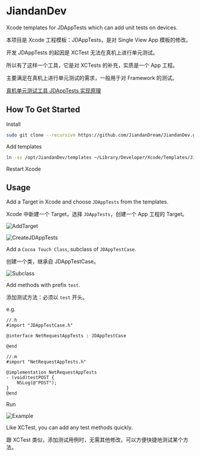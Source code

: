 # JiandanDev
Xcode templates for JDAppTests which can add unit tests on devices.

本项目是 Xcode 工程模板：JDAppTests，是对 Single View App 模板的修改。

开发 JDAppTests 的起因是 XCTest 无法在真机上进行单元测试。

所以有了这样一个工具，它是对 XCTests 的补充，实质是一个 App 工程。

主要满足在真机上进行单元测试的需求，一般用于对 Framework 的测试。

[真机单元测试工具 JDAppTests 实现原理](https://www.jianshu.com/p/a5cc2c2a0588)

## How To Get Started
Install
```sh
sudo git clone --recursive https://github.com/JiandanDream/JiandanDev.git /opt/JiandanDev
```

Add templates
```sh
ln -sv /opt/JiandanDev/templates ~/Library/Developer/Xcode/Templates/JiandanDev
```

Restart Xcode

## Usage
Add a Target in Xcode and choose `JDAppTests` from the templates.

Xcode 中新建一个 Target，选择 `JDAppTests`，创建一个 App 工程的 Target。

![AddTarget](https://ws4.sinaimg.cn/large/006tNc79gy1fqovyzo9auj30cq0bujsb.jpg)

![CreateJDAppTests](https://ws4.sinaimg.cn/large/006tNc79gy1fqovz8kmzqj30jp08swey.jpg)

Add a `Cocoa Touch Class`, subclass of `JDAppTestCase`.

创建一个类，继承自 JDAppTestCase。

![Subclass](https://ws2.sinaimg.cn/large/006tNc79gy1fqovwoln2gj30ka0emq3l.jpg)

Add methods with prefix `test`.

添加测试方法：必须以 `test` 开头。

e.g.
```objc
//.h
#import "JDAppTestCase.h"

@interface NetRequestAppTests : JDAppTestCase

@end

//.m
#import "NetRequestAppTests.h"

@implementation NetRequestAppTests
- (void)testPOST {
    NSLog(@"POST");
}
@end

```

Run

![Example](https://ws3.sinaimg.cn/large/006tNc79gy1fqov2n91ing308w0hxgym.gif)

Like XCTest, you can add any test methods quickly.

跟 XCTest 类似，添加测试用例时，无需其他修改，可以方便快捷地测试某个方法。